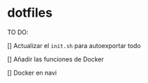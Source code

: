 # dotfiles

TO DO:

[] Actualizar el `init.sh` para autoexportar todo

[] Añadir las funciones de Docker

[] Docker en navi

